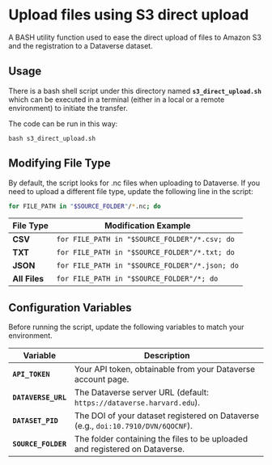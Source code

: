 # Upload files using S3 direct upload

A BASH utility function used to ease the direct upload of files to Amazon S3 and the registration to a Dataverse dataset.

## Usage

There is a bash shell script under this directory named **`s3_direct_upload.sh`** which can be executed in a terminal (either in a local or a remote environment) to initiate the transfer.

The code can be run in this way:

```
bash s3_direct_upload.sh
```

## Modifying File Type

By default, the script looks for .nc files when uploading to Dataverse. If you need to upload a different file type, update the following line in the script:

```bash
for FILE_PATH in "$SOURCE_FOLDER"/*.nc; do
```

| File Type | Modification Example |
|-----------|----------------------|
| **CSV**   | `for FILE_PATH in "$SOURCE_FOLDER"/*.csv; do` |
| **TXT**   | `for FILE_PATH in "$SOURCE_FOLDER"/*.txt; do` |
| **JSON**  | `for FILE_PATH in "$SOURCE_FOLDER"/*.json; do` |
| **All Files** | `for FILE_PATH in "$SOURCE_FOLDER"/*; do` |

## Configuration Variables

Before running the script, update the following variables to match your environment.

| Variable         | Description |
|-----------------|-------------|
| **`API_TOKEN`** | Your API token, obtainable from your Dataverse account page. |
| **`DATAVERSE_URL`** | The Dataverse server URL (default: `https://dataverse.harvard.edu`). |
| **`DATASET_PID`** | The DOI of your dataset registered on Dataverse (e.g., `doi:10.7910/DVN/6QOCNF`). |
| **`SOURCE_FOLDER`** | The folder containing the files to be uploaded and registered on Dataverse. |





